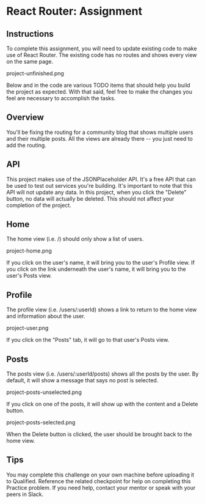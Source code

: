 # React Router: Assignment
## Instructions
To complete this assignment, you will need to update existing code to make use of React Router. The existing code has no routes and shows every view on the same page.

project-unfinished.png

Below and in the code are various TODO items that should help you build the project as expected. With that said, feel free to make the changes you feel are necessary to accomplish the tasks.

## Overview
You'll be fixing the routing for a community blog that shows multiple users and their multiple posts. All the views are already there -- you just need to add the routing.

## API
This project makes use of the JSONPlaceholder API. It's a free API that can be used to test out services you're building. It's important to note that this API will not update any data. In this project, when you click the "Delete" button, no data will actually be deleted. This should not affect your completion of the project.

## Home
The home view (i.e. /) should only show a list of users.

project-home.png

If you click on the user's name, it will bring you to the user's Profile view. If you click on the link underneath the user's name, it will bring you to the user's Posts view.

## Profile
The profile view (i.e. /users/:userId) shows a link to return to the home view and information about the user.

project-user.png

If you click on the "Posts" tab, it will go to that user's Posts view.

## Posts
The posts view (i.e. /users/:userId/posts) shows all the posts by the user. By default, it will show a message that says no post is selected.

project-posts-unselected.png

If you click on one of the posts, it will show up with the content and a Delete button.

project-posts-selected.png

When the Delete button is clicked, the user should be brought back to the home view.

## Tips
You may complete this challenge on your own machine before uploading it to Qualified.
Reference the related checkpoint for help on completing this Practice problem.
If you need help, contact your mentor or speak with your peers in Slack.